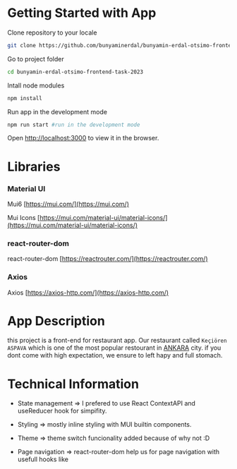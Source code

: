 # Getting Started with App

Clone repository to your locale
```sh
git clone https://github.com/bunyaminerdal/bunyamin-erdal-otsimo-frontend-task-2023.git
```

Go to project folder
```sh
cd bunyamin-erdal-otsimo-frontend-task-2023
```

Intall node modules
```sh
npm install
```

Run app in the development mode
```sh
npm run start #run in the development mode
```

Open [http://localhost:3000](http://localhost:3000) to view it in the browser.

# Libraries

### Material UI 

Mui6 [https://mui.com/](https://mui.com/)

Mui Icons [https://mui.com/material-ui/material-icons/](https://mui.com/material-ui/material-icons/)

### react-router-dom

react-router-dom [https://reactrouter.com/](https://reactrouter.com/)

### Axios

Axios [https://axios-http.com/](https://axios-http.com/)

# App Description
this project is a front-end for restaurant app.
Our restaurant called `Keçiören ASPAVA` which is one of the most popular restourant in [ANKARA](https://tr.wikipedia.org/wiki/Ankara)
city. if you dont come with high expectation, we ensure to left hapy and full stomach.

# Technical Information

* State management => I prefered to use React ContextAPI and useReducer hook for simpifity.  

* Styling => mostly inline styling with MUI builtin components.

* Theme => theme switch funcionality added because of why not :D 

* Page navigation => react-router-dom help us for page navigation with usefull hooks like 
